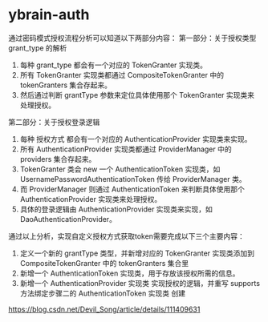 # ybrain-auth

通过密码模式授权流程分析可以知道以下两部分内容：
第一部分：关于授权类型 grant_type 的解析

 1. 每种 grant_type 都会有一个对应的 TokenGranter 实现类。
 2. 所有 TokenGranter 实现类都通过 CompositeTokenGranter 中的 tokenGranters 集合存起来。
 3. 然后通过判断 grantType 参数来定位具体使用那个 TokenGranter 实现类来处理授权。

第二部分：关于授权登录逻辑

 1. 每种 授权方式 都会有一个对应的 AuthenticationProvider 实现类来实现。
 2. 所有 AuthenticationProvider 实现类都通过 ProviderManager 中的 providers 集合存起来。
 3. TokenGranter 类会 new 一个 AuthenticationToken 实现类，如 UsernamePasswordAuthenticationToken 传给 ProviderManager 类。
 4. 而 ProviderManager 则通过 AuthenticationToken 来判断具体使用那个 AuthenticationProvider 实现类来处理授权。
 5. 具体的登录逻辑由 AuthenticationProvider 实现类来实现，如 DaoAuthenticationProvider。


通过以上分析，实现自定义授权方式获取token需要完成以下三个主要内容：

 1. 定义一个新的 grantType 类型，并新增对应的 TokenGranter 实现类添加到 CompositeTokenGranter 中的 tokenGranters 集合里
 2. 新增一个 AuthenticationToken 实现类，用于存放该授权所需的信息。
 3. 新增一个 AuthenticationProvider 实现类 实现授权的逻辑，并重写 supports 方法绑定步骤二的 AuthenticationToken 实现类
创建

https://blog.csdn.net/Devil_Song/article/details/111409631
